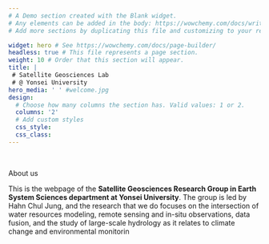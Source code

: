 ```yaml
---
# A Demo section created with the Blank widget.
# Any elements can be added in the body: https://wowchemy.com/docs/writing-markdown-latex/
# Add more sections by duplicating this file and customizing to your requirements.

widget: hero # See https://wowchemy.com/docs/page-builder/
headless: true # This file represents a page section.
weight: 10 # Order that this section will appear.
title: |
 # Satellite Geosciences Lab  
 # @ Yonsei University
hero_media: ' ' #welcome.jpg
design:
  # Choose how many columns the section has. Valid values: 1 or 2.
  columns: '2'
  # Add custom styles
  css_style:
  css_class:
---
```


<br>

About us

This is the webpage of the **Satellite Geosciences Research Group in Earth System Sciences department at Yonsei University**. The group is led by Hahn Chul Jung, and the research that we do focuses on the intersection of water resources modeling, remote sensing and in-situ observations, data fusion, and the study of large-scale hydrology as it relates to climate change and environmental monitorin
